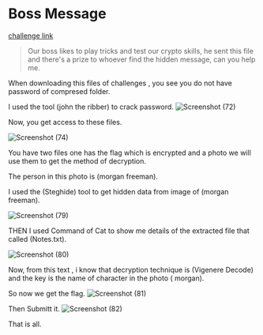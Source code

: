 # Boss Message

[challenge link](https://cybertalents.com/challenges/cryptography/boss-message)

>Our boss likes to play tricks and test our crypto skills, he sent this file and there's a prize to whoever find the hidden message, can you help me.

When downloading this files of challenges , you see you do not have password of compresed folder.

I used the tool (john the ribber) to crack password.
![Screenshot (72)](https://github.com/ebrahemayman272003/ebrahemayman272003/assets/109435374/0a476bec-b5b2-4c29-a322-f5aff8d17a54)

Now, you get access to these files.

![Screenshot (74)](https://github.com/ebrahemayman272003/ebrahemayman272003/assets/109435374/92498a7c-0e61-474e-86a5-79258187477c)

You have two files one has the flag which is encrypted and a photo we will use them to get the method of decryption.


The person in this photo is (morgan freeman).


I used the (Steghide) tool to get hidden data from image of (morgan freeman).

![Screenshot (79)](https://github.com/ebrahemayman272003/ebrahemayman272003/assets/109435374/babe86ee-f3e0-49a1-a5b5-81496ef54ccb)

 THEN I used Command of Cat to show me details of the extracted file that called (Notes.txt).

 ![Screenshot (80)](https://github.com/ebrahemayman272003/ebrahemayman272003/assets/109435374/5a5118ba-3849-4291-ad4e-8d9d29816537)



 Now, from this text , i know that decryption technique is (Vigenere Decode) and the key is the name of 
 character in the photo ( morgan).



 So now we get the flag.
 ![Screenshot (81)](https://github.com/ebrahemayman272003/ebrahemayman272003/assets/109435374/f8156f53-ea12-438a-ab34-d50a26d082a5)

 Then Submitt it.
 ![Screenshot (82)](https://github.com/ebrahemayman272003/ebrahemayman272003/assets/109435374/ad70b6ff-439c-420b-b014-d3ac049969ae)

 That is all.



 
